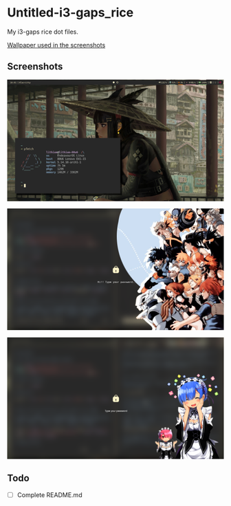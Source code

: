 # Untitled-i3-gaps_rice

My i3-gaps rice dot files.

[Wallpaper used in the screenshots](https://www.reddit.com/r/wallpaper/comments/q4nibr/3840x2160_pretty/)

## Screenshots

![Screenshot1](https://raw.githubusercontent.com/kingMage/Untitled-i3-gaps_rice/main/screenshots/Screenshot_2021-10-25_16-01-17.png?token=AWHO75ADJ62VX6FRELAZGT3BPO7JE)

![Screenshot2](https://raw.githubusercontent.com/kingMage/Untitled-i3-gaps_rice/main/screenshots/lock-screen-with-overlay.png.png?token=AWHO75CL7QZN4FFYETSBFE3BPO7MY)

![Screenshot3](https://raw.githubusercontent.com/kingMage/Untitled-i3-gaps_rice/main/screenshots/lock-screen-with-overlay01.png?token=AWHO75BCHFX4A3VIBJJ74HLBPO7NS)

## Todo

- [ ] Complete README.md
